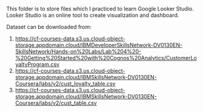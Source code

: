 This folder is to store files which I practiced to learn Google Looker Studio. Looker Studio is an online tool to create visualization and dashboard.

Dataset can be downloaded from:

1. https://cf-courses-data.s3.us.cloud-object-storage.appdomain.cloud/IBMDeveloperSkillsNetwork-DV0130EN-SkillsNetwork/Hands-on%20Labs/Lab%204%20-%20Getting%20Started%20with%20Cognos%20Analytics/CustomerLoyaltyProgram.csv
2. https://cf-courses-data.s3.us.cloud-object-storage.appdomain.cloud/IBMSkillsNetwork-DV0130EN-Coursera/labs/v2/cust_loyalty_table.csv
3. https://cf-courses-data.s3.us.cloud-object-storage.appdomain.cloud/IBMSkillsNetwork-DV0130EN-Coursera/labs/v2/cust_table.csv
